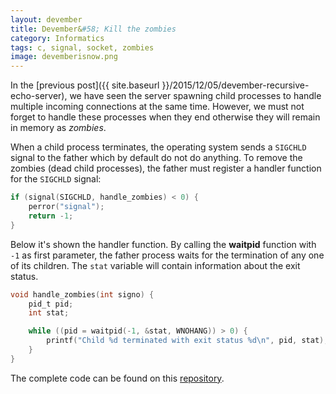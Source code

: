 ```yaml
---
layout: devember
title: Devember&#58; Kill the zombies
category: Informatics
tags: c, signal, socket, zombies
image: devemberisnow.png
---
```

In the [previous post]({{ site.baseurl }}/2015/12/05/devember-recursive-echo-server), we have seen the server spawning child processes to handle multiple incoming connections at the same time. However, we must not forget to handle these processes when they end otherwise they will remain in memory as _zombies_.

When a child process terminates, the operating system sends a `SIGCHLD` signal to the father which by default do not do anything. To remove the zombies (dead child processes), the father must register a handler function for the `SIGCHLD` signal:

```c
if (signal(SIGCHLD, handle_zombies) < 0) {
	perror("signal");
	return -1;
}
```

Below it's shown the handler function. By calling the **waitpid** function with `-1` as first parameter, the father process waits for the termination of any one of its children. The `stat` variable will contain information about the exit status.

```c
void handle_zombies(int signo) {
    pid_t pid;
    int stat;

    while ((pid = waitpid(-1, &stat, WNOHANG)) > 0) {
        printf("Child %d terminated with exit status %d\n", pid, stat);
    }
}
```

The complete code can be found on this [repository](https://github.com/Fahien/exsocket).
